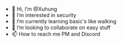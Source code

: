 - 👋 Hi, I’m @Xuhung
- 👀 I’m interested in security
- 🌱 I’m currently learning basic's like walking
- 💞️ I’m looking to collaborate on easy stuff
- 📫 How to reach me PM and Discord

<!---
Xuhung/Xuhung is a ✨ special ✨ repository because its `README.md` (this file) appears on your GitHub profile.
You can click the Preview link to take a look at your changes.
--->
